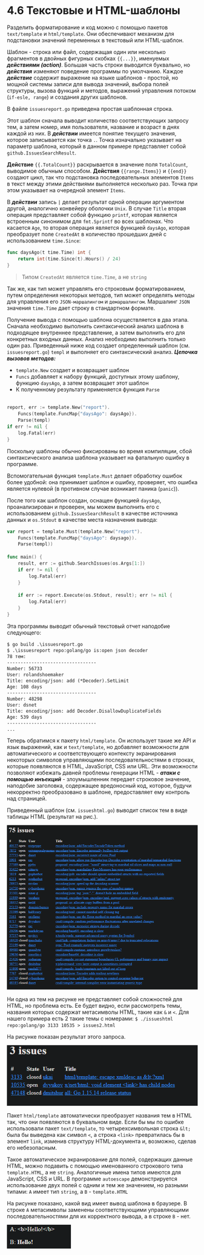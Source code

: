 # 4.6 Текстовые и HTML-шаблоны

Разделить форматирование и код можно с помощью пакетов `text/template` и `html/template`. Они обеспечивают механизм для
подстановки значений переменных в текстовый или HTML-шаблон.

Шаблон - строка или файл, содержащая один или несколько фрагментов в двойных фигурных скобках `{{...}}`, именуемых
**_действиями (action)_**. Большая часть строки выводится буквально, но **_действия_** изменяют поведение программы по
умолчанию.
Каждое **_действие_** содержит выражение на языке шаблонов - простой, но мощной системы записи для вывода значений,
выбора полей структуры, вызова функций и методов, выражений управления потоком (`if-esle, range`) и создания других
шаблонов.

В файле `issuesreport.go` приведена простая шаблонная строка.

Этот шаблон сначала выводит количество соответствующих запросу тем, а затем номер, имя пользователя, название и возраст
в днях каждой из них. В **_действии_** имеется понятие текущего значения, которое записывается как точка `.`. Точка
изначально указывает на параметр шаблона, который в данном примере представляет собой `github.IssuesSearchResult`.

**Действие** `{{.TotalCount}}` раскрывается в значение поля `TotalCount`, выводимое обычным способом.
**Действия** `{{range.Items}}` и `{{end}}` создают цикл, так что подстановка последовательных элементов `Items` в текст
между этими действиями выполняется несколько раз. Точка при этом указывает на очередной элемент `Items`.

В **_действии_** запись `|` делает результат одной операции аргументом другой, аналогично конвейеру оболочки `Unix`. В
случае `Title` вторая операция представляет собой функцию `printf`, которая является встроенным синонимом
для `fmt.Sprintf` во всех шаблонах. Что касается `Age`, то вторая операция является функцией `daysAgo`, которая
преобразует поле `CreatedAt` в количество прошедших дней с использованием `time.Since`:

``` go
func daysAgo(t time.Time) int {
    return int(time.Since(t).Hours() / 24)
}
```

> Типом `CreatedAt` является `time.Time`, а не `string`

Так же, как тип может управлять его строковым форматированием, путем определения некоторых методов, тип может определять
методы для управления его `JSON-маршалингом` и `демаршалингом`. Маршалинг `JSON` значения `time.Time` дает строку в
стандартном формате.

Получение вывода с помощью шаблона осуществляется в два этапа. Сначала необходимо выполнить синтаксический анализ
шаблона в подходящее внутреннее представление, а затем выполнить его для конкретных входных данных. Анализ необходимо
выполнить только один раз. Приведенный ниже код создает определенный шаблон (см. `issuesreport.go`) `templ` и выполняет
его синтаксический анализ. **_Цепочка вызовов методов:_**

* `template.New` создает и возвращает шаблон
* `Funcs` добавляет к набору функций, доступных этому шаблону, функцию `daysAgo`, а затем возвращает этот шаблон
* К полученному результату применяется функция `Parse`

``` go

report, err := template.New("report").
    Funcs(template.FuncMap{"daysAgo": daysAgo}).
    Parse(templ)
if err != nil {
    log.Fatal(err)
}
```

Поскольку шаблоны обычно фиксированы во время компиляции, сбой синтаксического анализа шаблона указывает на фатальную
ошибку в программе.

Вспомогательная функция `template.Must` делает обработку ошибок более удобной: она принимает шаблон и ошибку, проверяет,
что ошибка является нулевой (в противном случае возникает паника (`panic`)).

После того как шаблон создан, оснащен функцией `daysAgo`, проанализирован и проверен, мы можем выполнить его с
использованием `github.IssuesSearchResult` в качестве источника данных и `os.Stdout` в качестве места назначения вывода:

``` go
var report = template.Must(template.New("report").
    Funcs(template.FuncMap{"daysAgo": daysago}).
    Parse(templ))
    
func main() {
    result, err := github.SearchIssues(os.Args[1:])
    if err != nil {
        log.Fatal(err)
    }
    
    if err := report.Execute(os.Stdout, result); err != nil {
        log.Fatal(err)
    }
}
```

Эта программы выводит обычный текстовый отчет наподобие следующего:

```
$ go build .\issuesreport.go
$ .\issuesreport repo:golang/go is:open json decoder
78 тем:
---------------------------------
Number: 56733
User: rolandshoemaker
Title: encoding/json: add (*Decoder).SetLimit
Age: 108 days
---------------------------------
Number: 48298
User: dsnet
Title: encoding/json: add Decoder.DisallowDuplicateFields
Age: 539 days
---------------------------------
...
```

Теперь обратимся к пакету `html/template`. Он использует такие же API и язык выражений, как и `text/template`, но
добавляет возможности для автоматического и соответствующего контексту экранирования некоторых символов управляющими
последовательностями в строках, которые появляются в HTML, JavaScript, CSS или URL. Эти возможности позволяют избежать
давней проблемы генерации HTML - **_атаки с помощью инъекций_** - злоумышленник передает строковое значение,
наподобие заголовка, содержащее вредоносный код, которое, будучи некорректно преобразовано в шаблоне, предоставляет
ему контроль над страницей.

Приведенный шаблон (см. `issueshtml.go`) выводит список тем в виде таблицы HTML (результат на рис.).

![img.png](img.png)

Ни одна из тем на рисунке не представляет собой сложностей для HTML, но проблема есть. Ее будет видно, если рассмотреть
темы, названия которых содержат метасимволы HTML, такие как `&` и `<`. Для нашего примера есть 2 такие темы с номерами:
`$ ./issueshtml repo:golang/go 3133 10535 > issues2.html`

На рисунке показан результат этого запроса.

![img_1.png](img_1.png)

Пакет `html/template` автоматически преобразует названия тем в HTML так, что они появляются в буквальном виде. Если бы
мы по ошибке использовали пакет `text/template`, то четырехсимвольная строка `&lt;` была бы выведена как символ `<`, а
строка `<link>` превратилась бы в элемент `link`, изменив структуру HTML-документа и, возможно, сделав его небезопасным.

Такое автоматическое экранирование для полей, содержащих данные HTML, можно подавить с помощью именованного строкового
типа `template.HTML`, а не `string`. Аналогичные имена типов имеются для JavaScript, CSS и URL. В программе `autoescape`
демонстрируется использование двух полей с одним и тем же значением, но разными типами: `A` имеет тип `string`, а `B` -
`template.HTML`

На рисунке показано, какой вид имеет вывод шаблона в браузере. В строке `A` метасимволы заменены соответствующими
управляющими последовательностями для их корректного вывода, а в строке `B` - нет.

![img_2.png](img_2.png)


